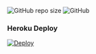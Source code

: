 ![GitHub repo size](https://img.shields.io/github/repo-size/TeamDerUntergang/Telegram-SedenUserBot?color=Blue&label=Repo%20Boyutu)
![GitHub](https://img.shields.io/github/license/TeamDerUntergang/Telegram-SedenUserBot?color=Orange&label=L)
### Heroku Deploy
[![Deploy](https://www.herokucdn.com/deploy/button.svg)](https://heroku.com/deploy?template=https://github.com/TeamDerUntergang/Telegram-SedenUserBot/tree/seden)
